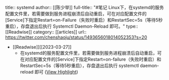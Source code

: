 title:: systemd
author:: [[陈少举]]
full-title:: "\#笔记 Linux下，在systemd的服务配置文件里，若需要做到服务进程崩溃后自动重启，可在对应配置文件的[Service]下指定Restart=on-Failure（失败时重启）和RestartSec=5s（等待5秒重启），存盘退出后执行 Systemctl Daemon-Reload 即可。"
type:: [[Readwise]]
category:: [[articles]]
url:: https://twitter.com/chenshaoju/status/1493656018014052353?s=20

- [[Readwise]][[2023-03-27]]
	- 在systemd的服务配置文件里，若需要做到服务进程崩溃后自动重启，可在对应配置文件的[Service]下指定Restart=on-failure（失败时重启）和RestartSec=5s（等待5秒重启），存盘退出后执行 systemctl daemon-reload 即可 ([View Highlight](https://read.readwise.io/read/01gwga6f4jyhhr5ze1v6a9am2h))